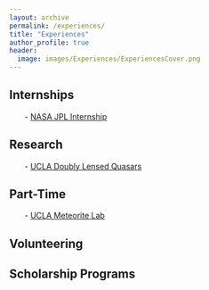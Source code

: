 ```yaml
---
layout: archive
permalink: /experiences/
title: "Experiences"
author_profile: true
header:
  image: images/Experiences/ExperiencesCover.png
---
```


## Internships
&nbsp;&nbsp;&nbsp;&nbsp;&nbsp;&nbsp; - [NASA JPL Internship](https://ednmolina.github.io/EdenM/JPL-Internship/)

## Research
&nbsp;&nbsp;&nbsp;&nbsp;&nbsp;&nbsp; - [UCLA Doubly Lensed Quasars](https://ednmolina.github.io/EdenM/UCLA-Quasars)

## Part-Time
&nbsp;&nbsp;&nbsp;&nbsp;&nbsp;&nbsp; - [UCLA Meteorite Lab](https://ednmolina.github.io/EdenM/UCLA-Meteorite-Lab)

## Volunteering

## Scholarship Programs
